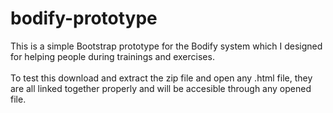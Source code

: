 # bodify-prototype
This is a simple Bootstrap prototype for the Bodify system which I designed for helping people during trainings and exercises.</br></br>
To test this download and extract the zip file and open any .html file, they are all linked together properly and will be accesible through any opened file.

